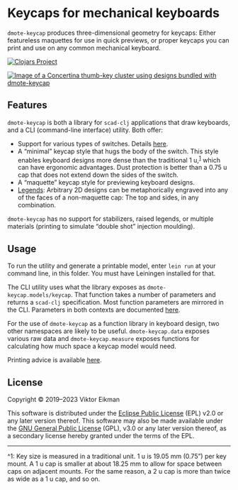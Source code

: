 # Keycaps for mechanical keyboards

`dmote-keycap` produces three-dimensional geometry for keycaps: Either
featureless maquettes for use in quick previews, or proper keycaps you can
print and use on any common mechanical keyboard.

[![Clojars Project](https://img.shields.io/clojars/v/dmote-keycap.svg)](https://clojars.org/dmote-keycap)

[![Image of a Concertina thumb-key cluster using designs bundled with dmote-keycap](https://viktor.eikman.se/image/concertina-2-left-thumb-cluster/display)](https://viktor.eikman.se/image/concertina-2-left-thumb-cluster/)

## Features

`dmote-keycap` is both a library for `scad-clj` applications that draw
keyboards, and a CLI (command-line interface) utility. Both offer:

* Support for various types of switches. Details [here](doc/param.md).
* A “minimal” keycap style that hugs the body of the switch. This style enables
  keyboard designs more dense than the traditional 1 u,<sup>[1](#u_unit)</sup>
  which can have ergonomic advantages. Dust protection is better than a 0.75 u
  cap that does not extend down the sides of the switch.
* A “maquette” keycap style for previewing keyboard designs.
* [Legends](doc/legend.md): Arbitrary 2D designs can be metaphorically engraved
  into any of the faces of a non-maquette cap: The top and sides, in any
  combination.

`dmote-keycap` has no support for stabilizers, raised legends, or multiple
materials (printing to simulate “double shot” injection moulding).

## Usage

To run the utility and generate a printable model, enter `lein run` at your
command line, in this folder. You must have Leiningen installed for that.

The CLI utility uses what the library exposes as `dmote-keycap.models/keycap`.
That function takes a number of parameters and returns a `scad-clj`
specification. Most function parameters are mirrored in the CLI. Parameters in
both contexts are documented [here](doc/param.md).

For the use of `dmote-keycap` as a function library in keyboard design, two
other namespaces are likely to be useful. `dmote-keycap.data` exposes various
raw data and `dmote-keycap.measure` exposes functions for calculating how much
space a keycap model would need.

Printing advice is available [here](doc/print.md).

## License

Copyright © 2019–2023 Viktor Eikman

This software is distributed under the [Eclipse Public License](LICENSE-EPL)
(EPL) v2.0 or any later version thereof. This software may also be made
available under the [GNU General Public License](LICENSE-GPL) (GPL), v3.0 or
any later version thereof, as a secondary license hereby granted under the
terms of the EPL.

---

<a name="u_unit">^1</a>: Key size is measured in a traditional unit. 1 u is
19.05 mm (0.75”) per key mount. A 1 u cap is smaller at about 18.25 mm to allow
for space between caps on adjacent mounts. For the same reason, a 2 u cap is
more than twice as wide as a 1 u cap, and so on.
